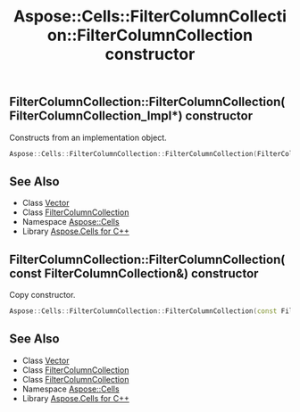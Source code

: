 ﻿---
title: Aspose::Cells::FilterColumnCollection::FilterColumnCollection constructor
linktitle: FilterColumnCollection
second_title: Aspose.Cells for C++ API Reference
description: 'Aspose::Cells::FilterColumnCollection::FilterColumnCollection constructor. Constructs from an implementation object in C++.'
type: docs
weight: 100
url: /cpp/aspose.cells/filtercolumncollection/filtercolumncollection/
---
## FilterColumnCollection::FilterColumnCollection(FilterColumnCollection_Impl*) constructor


Constructs from an implementation object.

```cpp
Aspose::Cells::FilterColumnCollection::FilterColumnCollection(FilterColumnCollection_Impl *impl)
```

## See Also

* Class [Vector](../../vector/)
* Class [FilterColumnCollection](../)
* Namespace [Aspose::Cells](../../)
* Library [Aspose.Cells for C++](../../../)
## FilterColumnCollection::FilterColumnCollection(const FilterColumnCollection\&) constructor


Copy constructor.

```cpp
Aspose::Cells::FilterColumnCollection::FilterColumnCollection(const FilterColumnCollection &src)
```

## See Also

* Class [Vector](../../vector/)
* Class [FilterColumnCollection](../)
* Class [FilterColumnCollection](../)
* Namespace [Aspose::Cells](../../)
* Library [Aspose.Cells for C++](../../../)
